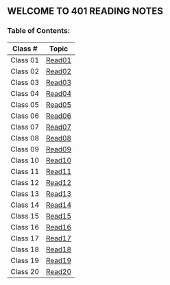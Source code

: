 ## WELCOME TO 401 READING NOTES

### Table of Contents:

| Class #  |           Topic            |
| :------: | :------------------------: |
| Class 01 | [Read01](401/401read1.md)  |
| Class 02 | [Read02](401/401read2.md)  |
| Class 03 | [Read03](401/401read3.md)  |
| Class 04 | [Read04](401/401read4.md)  |
| Class 05 | [Read05](401/401read5.md)  |
| Class 06 | [Read06](401/401read6.md)  |
| Class 07 | [Read07](401/401read7.md)  |
| Class 08 | [Read08](401/401read8.md)  |
| Class 09 | [Read09](401/401read9.md)  |
| Class 10 | [Read10](401/401read10.md) |
| Class 11 | [Read11](401/401read11.md) |
| Class 12 | [Read12](401/401read12.md) |
| Class 13 | [Read13](401/401read13.md) |
| Class 14 | [Read14](401/401read14.md) |
| Class 15 | [Read15](401/401read15.md) |
| Class 16 | [Read16](401/401read16.md) |
| Class 17 | [Read17](401/401read17.md) |
| Class 18 | [Read18](401/401read18.md) |
| Class 19 | [Read19](401/401read19.md) |
| Class 20 | [Read20](401/401read20.md) |


